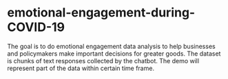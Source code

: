 # emotional-engagement-during-COVID-19

The goal is to do emotional engagement data analysis to help businesses and policymakers make important decisions for greater goods. 
The dataset is chunks of text responses collected by the chatbot. 
The demo will represent part of the data within certain time frame. 
